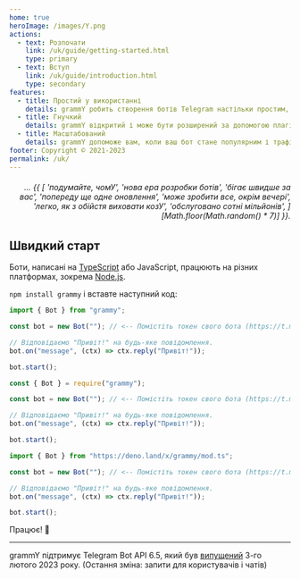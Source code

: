 ```yaml
---
home: true
heroImage: /images/Y.png
actions:
  - text: Розпочати
    link: /uk/guide/getting-started.html
    type: primary
  - text: Вступ
    link: /uk/guide/introduction.html
    type: secondary
features:
  - title: Простий у використанні
    details: grammY робить створення ботів Telegram настільки простим, що ви вже знаєте, як це зробити.
  - title: Гнучкий
    details: grammY відкритий і може бути розширений за допомогою плагінів, щоб точно відповідати вашим потребам.
  - title: Масштабований
    details: grammY допоможе вам, коли ваш бот стане популярним і трафік зросте.
footer: Copyright © 2021-2023
permalink: /uk/
---
```


<h6 align="right">… {{ [
  'подумайте, чомУ',
  'нова ера розробки ботів',
  'бігає швидше за вас',
  'попереду ще одне оновлення',
  'може зробити все, окрім вечері',
  'легко, як з обійстя виховати козУ',
  'обслуговано сотні мільйонів',
][Math.floor(Math.random() * 7)] }}.</h6>

## Швидкий старт

Боти, написані на [TypeScript](https://www.typescriptlang.org) або JavaScript, працюють на різних платформах, зокрема [Node.js](https://nodejs.org).

`npm install grammy` і вставте наступний код:

<CodeGroup>
  <CodeGroupItem title="TypeScript" active>

```ts
import { Bot } from "grammy";

const bot = new Bot(""); // <-- Помістіть токен свого бота (https://t.me/BotFather)

// Відповідаємо "Привіт!" на будь-яке повідомлення.
bot.on("message", (ctx) => ctx.reply("Привіт!"));

bot.start();
```

</CodeGroupItem>
 <CodeGroupItem title="JavaScript">

```js
const { Bot } = require("grammy");

const bot = new Bot(""); // <-- Помістіть токен свого бота (https://t.me/BotFather)

// Відповідаємо "Привіт!" на будь-яке повідомлення.
bot.on("message", (ctx) => ctx.reply("Привіт!"));

bot.start();
```

</CodeGroupItem>
 <CodeGroupItem title="Deno">

```ts
import { Bot } from "https://deno.land/x/grammy/mod.ts";

const bot = new Bot(""); // <-- Помістіть токен свого бота (https://t.me/BotFather)

// Відповідаємо "Привіт!" на будь-яке повідомлення.
bot.on("message", (ctx) => ctx.reply("Привіт!"));

bot.start();
```

</CodeGroupItem>
</CodeGroup>

Працює! :tada:

---

grammY підтримує Telegram Bot API 6.5, який був [випущений](https://core.telegram.org/bots/api#february-3-2023) 3-го лютого 2023 року.
(Остання зміна: запити для користувачів і чатів)
